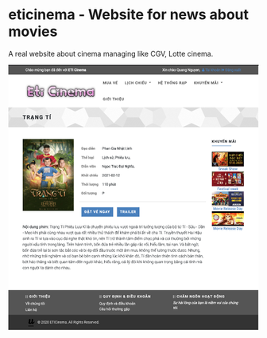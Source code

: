 # eticinema - Website for news about movies
<p>A real website about cinema managing like CGV, Lotte cinema.<p>


![](https://github.com/Pentaonix/EtiCinema/blob/master/demo.png)
